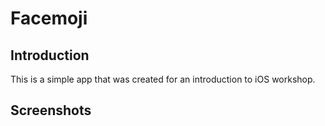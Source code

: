 # Facemoji

## Introduction

This is a simple app that was created for an introduction to iOS workshop.

## Screenshots

[](./Screenshots/screenshot-01.png)